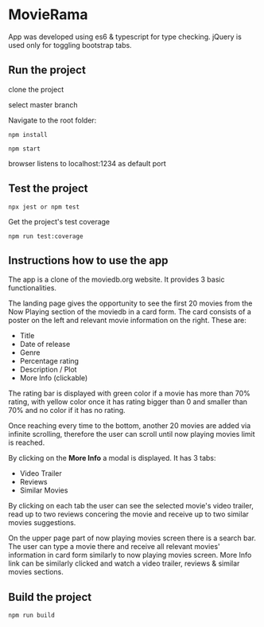 # MovieRama
App was developed using es6 & typescript for type checking.
jQuery is used only for toggling bootstrap tabs.

## Run the project

clone the project

select master branch

Navigate to the root folder:

```
npm install
```

``` 
npm start
``` 

browser listens to localhost:1234 as default port

## Test the project

```
npx jest or npm test
```

Get the project's test coverage

```
npm run test:coverage
```

## Instructions how to use the app
The app is a clone of the moviedb.org website. It provides 3 basic functionalities. 

The landing page gives the opportunity to see the first 20 movies from the Now Playing section of the moviedb in a card form. The card consists of a poster on the left and relevant movie information on the right. These are:

* Title
* Date of release
* Genre
* Percentage rating
* Description / Plot
* More Info (clickable)

The rating bar is displayed with green color if a movie has more than 70% rating, with yellow color once it has rating bigger than 0 and smaller than 70% and no color if it has no rating.

Once reaching every time to the bottom, another 20 movies are added via infinite scrolling, therefore the user can scroll until now playing movies limit is reached.

By clicking on the **More Info** a modal is displayed. It has 3 tabs:

* Video Trailer
* Reviews 
* Similar Movies

By clicking on each tab the user can see the selected movie's video trailer, read up to two reviews concering the movie and receive up to two similar movies suggestions.

On the upper page part of now playing movies screen there is a search bar. The user can type a movie there and receive all relevant movies' information in card form similarly to now playing movies screen. More Info link can be similarly clicked and watch a video trailer, reviews & similar movies sections.  

## Build the project

```
npm run build
```